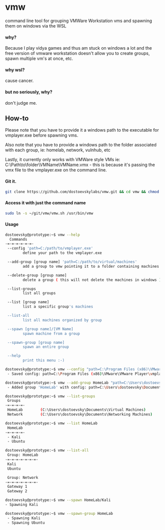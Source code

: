 # vmw
command line tool for grouping VMWare Workstation vms and spawning them on windows via the WSL

#### why?
Because I play vidya games and thus am stuck on windows a lot and the free version of vmware workstation doesn't allow you to create groups, spawn multiple vm's at once, etc.

#### why wsl?
cause cancer.

#### but no seriously, why?
don't judge me.

## How-to
Please note that you have to provide it a windows path to the executable for vmplayer.exe before spawning vms.

Also note that you have to provide a windows path to the folder associated with each group, ie: homelab, network, vulnhub, etc

Lastly, it currently only works with VMWare style VMs ie: C:\Path\to\folder\VMName\VMName.vmx - this is because it's passing the vmx file to the vmplayer.exe on the command line.

#### Git it.
```bash
git clone https://github.com/dostoevskylabs/vmw.git && cd vmw && chmod +x vmw.sh
```

#### Access it with just the command name
```bash
sudo ln -s ~/git/vmw/vmw.sh /usr/bin/vmw
```

#### Usage
```bash
dostoevsky@prototype:~$ vmw --help
  Commands
-=-=-=-=-=-=-
 --config 'path=C:/path/to/vmplayer.exe'
        define your path to the vmplayer.exe

 --add-group [group name] 'path=C:/path/to/virtual/machines'
        add a group to vmw pointing it to a folder containing machines for this group

 --delete-group [group name]
        delete a group ( this will not delete the machines in windows )

 --list-groups
        list all groups

 --list [group name]
        list a specific group's machines

 --list-all
        list all machines organized by group

 --spawn [group name]/[VM Name]
        spawn machine from a group

 --spawn-group [group name]
        spawn an entire group

 --help
        print this menu :-)
```

```bash
dostoevsky@prototype:~$ vmw --config "path=C:\Program Files (x86)\VMware\VMware Player\vmplayer.exe"
 - Saved config: path=C:\Program Files (x86)\VMware\VMware Player\vmplayer.exe to ~/.vmw/config
```

```bash
dostoevsky@prototype:~$ vmw --add-group HomeLab "path=C:\Users\dostoevsky\Documents\Virtual Machines"
 - Added group 'HomeLab' with config: path=C:\Users\dostoevsky\Documents\Virtual Machines
```

```bash
dostoevsky@prototype:~$ vmw --list-groups
 Groups
-=-=-=-=-
 HomeLab        (C:\Users\dostoevsky\Documents\Virtual Machines)
 Network        (C:\Users\dostoevsky\Documents\Networking Machines)
```

```bash
dostoevsky@prototype:~$ vmw --list HomeLab
 HomeLab
-=-=-=-=-
 - Kali
 - Ubuntu
```

```bash
dostoevsky@prototype:~$ vmw --list-all
 Group: HomeLab
-=-=-=-=-=-=-=-
 Kali
 Ubuntu

 Group: Network
-=-=-=-=-=-=-=-
 Gateway 1
 Gateway 2
```

```bash
dostoevsky@prototype:~$ vmw --spawn HomeLab/Kali
- Spawning Kali
```

```bash
dostoevsky@prototype:~$ vmw --spawn-group HomeLab
 - Spawning Kali
 - Spawning Ubuntu
```
